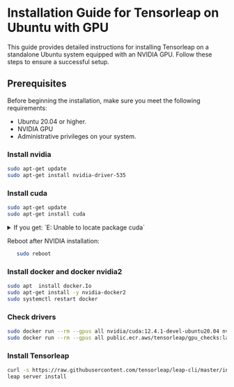 # Installation Guide for Tensorleap on Ubuntu with GPU

This guide provides detailed instructions for installing Tensorleap on a standalone Ubuntu system equipped with an NVIDIA GPU. Follow these steps to ensure a successful setup.

## Prerequisites

Before beginning the installation, make sure you meet the following requirements:
- Ubuntu 20.04 or higher.
- NVIDIA GPU
- Administrative privileges on your system.

### Install nvidia
```bash
sudo apt-get update
sudo apt-get install nvidia-driver-535
```

### Install cuda
```bash
sudo apt-get update
sudo apt-get install cuda
```
<details>
  <summary>If you get: `E: Unable to locate package cuda`</summary>

  ```bash
  wget https://developer.download.nvidia.com/compute/cuda/repos/ubuntu2004/x86_64/cuda-ubuntu2004.pin
  sudo mv cuda-ubuntu2004.pin /etc/apt/preferences.d/cuda-repository-pin-600
  sudo apt-key adv --fetch-keys https://developer.download.nvidia.com/compute/cuda/repos/ubuntu2004/x86_64/3bf863cc.pub
  sudo add-apt-repository "deb http://developer.download.nvidia.com/compute/cuda/repos/ubuntu2004/x86_64/ /"
  sudo apt-get update
  sudo apt-get install cuda
  ```
</details>


Reboot after NVIDIA installation:
```bash
   sudo reboot
```

### Install docker and docker nvidia2
```bash
sudo apt  install docker.Io
sudo apt-get install -y nvidia-docker2
sudo systemctl restart docker
```

### Check drivers
```bash
sudo docker run --rm --gpus all nvidia/cuda:12.4.1-devel-ubuntu20.04 nvidia-smi
sudo docker run --rm --gpus all public.ecr.aws/tensorleap/gpu_checks:latest
```

### Install Tensorleap
```bash
curl -s https://raw.githubusercontent.com/tensorleap/leap-cli/master/install.sh | bash
leap server install
```

